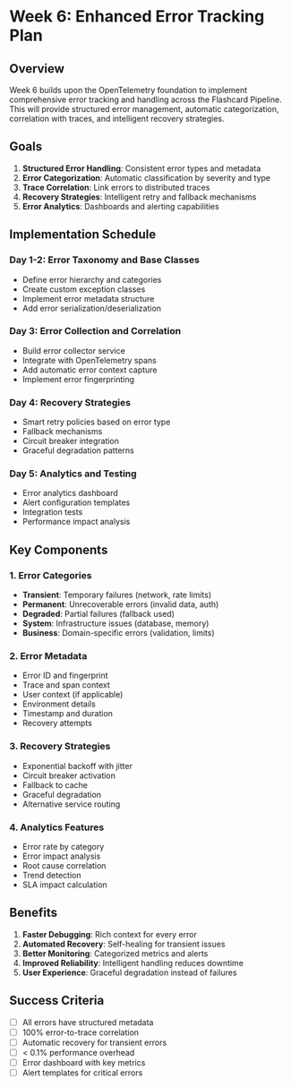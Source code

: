 # Week 6: Enhanced Error Tracking Plan

## Overview
Week 6 builds upon the OpenTelemetry foundation to implement comprehensive error tracking and handling across the Flashcard Pipeline. This will provide structured error management, automatic categorization, correlation with traces, and intelligent recovery strategies.

## Goals
1. **Structured Error Handling**: Consistent error types and metadata
2. **Error Categorization**: Automatic classification by severity and type
3. **Trace Correlation**: Link errors to distributed traces
4. **Recovery Strategies**: Intelligent retry and fallback mechanisms
5. **Error Analytics**: Dashboards and alerting capabilities

## Implementation Schedule

### Day 1-2: Error Taxonomy and Base Classes
- Define error hierarchy and categories
- Create custom exception classes
- Implement error metadata structure
- Add error serialization/deserialization

### Day 3: Error Collection and Correlation
- Build error collector service
- Integrate with OpenTelemetry spans
- Add automatic error context capture
- Implement error fingerprinting

### Day 4: Recovery Strategies
- Smart retry policies based on error type
- Fallback mechanisms
- Circuit breaker integration
- Graceful degradation patterns

### Day 5: Analytics and Testing
- Error analytics dashboard
- Alert configuration templates
- Integration tests
- Performance impact analysis

## Key Components

### 1. Error Categories
- **Transient**: Temporary failures (network, rate limits)
- **Permanent**: Unrecoverable errors (invalid data, auth)
- **Degraded**: Partial failures (fallback used)
- **System**: Infrastructure issues (database, memory)
- **Business**: Domain-specific errors (validation, limits)

### 2. Error Metadata
- Error ID and fingerprint
- Trace and span context
- User context (if applicable)
- Environment details
- Timestamp and duration
- Recovery attempts

### 3. Recovery Strategies
- Exponential backoff with jitter
- Circuit breaker activation
- Fallback to cache
- Graceful degradation
- Alternative service routing

### 4. Analytics Features
- Error rate by category
- Error impact analysis
- Root cause correlation
- Trend detection
- SLA impact calculation

## Benefits
1. **Faster Debugging**: Rich context for every error
2. **Automated Recovery**: Self-healing for transient issues
3. **Better Monitoring**: Categorized metrics and alerts
4. **Improved Reliability**: Intelligent handling reduces downtime
5. **User Experience**: Graceful degradation instead of failures

## Success Criteria
- [ ] All errors have structured metadata
- [ ] 100% error-to-trace correlation
- [ ] Automatic recovery for transient errors
- [ ] < 0.1% performance overhead
- [ ] Error dashboard with key metrics
- [ ] Alert templates for critical errors